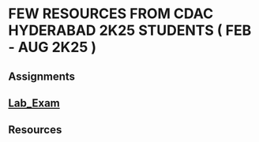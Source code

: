 # FEW RESOURCES FROM CDAC HYDERABAD 2K25 STUDENTS ( FEB - AUG 2K25 )
## Assignments
## [Lab_Exam](https://github.com/DESD-HYD-CDAC-2k25/DESD/tree/main/Lab_exam)
## Resources
